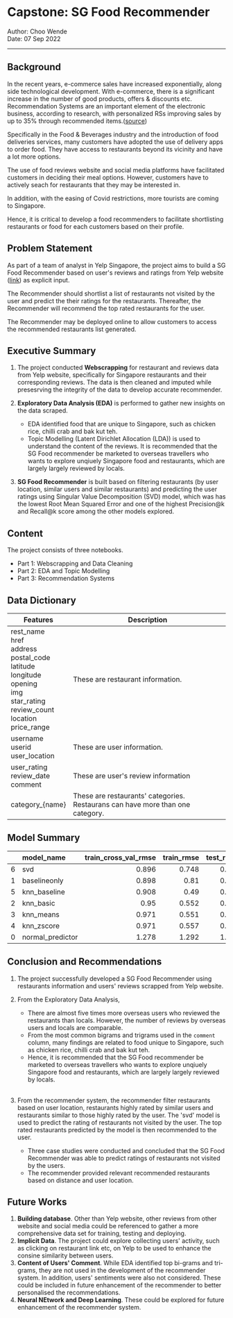 # Capstone: SG Food Recommender
Author: Choo Wende<br>
Date: 07 Sep 2022

---

## Background

In the recent years, e-commerce sales have increased exponentially, along side technological development. With e-commerce, there is a significant increase in the number of good products, offers & discounts etc. Recommendation Systems are an important element of the electronic business,
according to research, with personalized RSs improving sales by up to 35% through recommended items.([source](https://www.mdpi.com/2071-1050/13/19/10786/pdf?version=1632898502#:~:text=The%20recommendation%20systems%20aim%20to,are%20implemented%20for%20this%20purpose.))

Specifically in the Food & Beverages industry and the introduction of food deliveries services, many customers have adopted the use of delivery apps to order food. They have access to restaurants beyond its vicinity and have a lot more options.  

The use of food reviews website and social media platforms have facilitated customers in deciding their meal options. However, customers have to actively seach for restaurants that they may be interested in. 

In addition, with the easing of Covid restrictions, more tourists are coming to Singapore. 

Hence, it is critical to develop a food recommenders to facilitate shortlisting restaurants or food for each customers based on their profile.

## Problem Statement
As part of a team of analyst in Yelp Singapore, the project aims to build a SG Food Recommender based on user's reviews and ratings from Yelp website ([link](https://www.yelp.com/)) as explicit input. 

The Recommender should shortlist a list of restaurants not visited by the user and predict the their ratings for the restaurants. Thereafter, the Recommender will recommend the top rated restaurants for the user. 

The Recommender may be deployed online to allow customers to access the recommended restaurants list generated.

## Executive Summary

1. The project conducted **Webscrapping** for restaurant and reviews data from Yelp website, specifically for Singapore restaurants and their corresponding reviews. The data is then cleaned and imputed while presesrving the integrity of the data to develop accurate recommender. 

2. **Exploratory Data Analysis (EDA)** is performed to gather new insights on the data scraped. 
    - EDA identified food that are unique to Singapore, such as chicken rice, chilli crab and bak kut teh. 
    - Topic Modelling (Latent Dirichlet Allocation (LDA)) is used to understand the content of the reviews. It is recommended that the SG Food recommender be marketed to overseas travellers who wants to explore unqiuely Singapore food and restaurants, which are largely largely reviewed by locals.


3. **SG Food Recommender** is built based on filtering restaurants (by user location, similar users and similar restaurants) and predicting the user ratings using Singular Value Decomposition (SVD) model, which was has the lowest Root Mean Squared Error and one of the highest Precision@k and Recall@k score among the other models explored. 

## Content
The project consists of three notebooks.

- Part 1: Webscrapping and Data Cleaning
- Part 2: EDA and Topic Modelling
- Part 3: Recommendation Systems

## Data Dictionary

|Features|Description|
|---|---|
|rest_name <br/> href<br/> address<br/> postal_code <br/> latitude<br/> longitude<br/> opening<br/> img<br/> star_rating<br/> review_count</br> location<br/> price_range|These are restaurant information.|
|username<br/> userid<br/> user_location<br/>|These are user information.|
|user_rating<br/> review_date<br/> comment<br/> |These are user's review information|
|category_{name}|These are restaurants' categories. Restaurans can have more than one category.|

## Model Summary

|    | model_name       |   train_cross_val_rmse |   train_rmse |   test_rmse |   average_model_precision |   average_model_recall |
|---:|:-----------------|-----------------------:|-------------:|------------:|--------------------------:|-----------------------:|
|  6 | svd              |                  0.896 |        0.748 |       0.894 |                     0.581 |                  0.529 |
|  1 | baselineonly     |                  0.898 |        0.81  |       0.896 |                     0.59  |                  0.529 |
|  5 | knn_baseline     |                  0.908 |        0.49  |       0.916 |                     0.594 |                  0.528 |
|  2 | knn_basic        |                  0.95  |        0.552 |       0.953 |                     0.168 |                  0.071 |
|  3 | knn_means        |                  0.971 |        0.551 |       0.964 |                     0.467 |                  0.458 |
|  4 | knn_zscore       |                  0.971 |        0.557 |       0.966 |                     0.466 |                  0.457 |
|  0 | normal_predictor |                  1.278 |        1.292 |       1.275 |                     0.55  |                  0.438 |



## Conclusion and Recommendations
1. The project successfully developed a SG Food Recommender using restaurants information and users' reviews scrapped from Yelp website. 

2. From the Exploratory Data Analysis, 
    - There are almost five times more overseas users who reviewed the restaurants than locals. However, the number of reviews by overseas users and locals are comparable. 
    - From the most common bigrams and trigrams used in the `comment` column, many findings are related to food unique to Singapore, such as chicken rice, chilli crab and bak kut teh. 
    - Hence, it is recommended that the SG Food recommender be marketed to overseas travellers who wants to explore unqiuely Singapore food and restaurants, which are largely largely reviewed by locals.
<br><br>
3. From the recommender system, the recommender filter restaurants based on user location, restaurants highly rated by similar users and restaurants similar to those highly rated by the user. The 'svd' model is used to predict the rating of restaurants not visited by the user. The top rated restaurants predicted by the model is then recommended to the user. 
    - Three case studies were conducted and concluded that the SG Food Recommender was able to predict ratings of restaurants not visited by the users. 
    - The recommender provided relevant recommended restaurants based on distance and user location. 


## Future Works
1. **Building database**. Other than Yelp website, other reviews from other website and social media could be referenced to gather a more comprehensive data set for training, testing and deploying. 
2. **Implicit Data**. The project could explore collecting users' activity, such as clicking on restaurant link etc, on Yelp to be used to enhance the consine similarity between users. 
3. **Content of Users' Comment**. While EDA identified top bi-grams and tri-grams, they are not used in the development of the recommender system. In addition, users' sentiments were also not considered. These could be included in future enhancement of the recommender to better personalised the recommendations. 
4. **Neural NEtwork and Deep Learning**. These could be explored for future enhancement of the recommender system. 